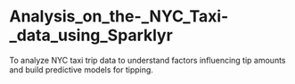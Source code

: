 # Analysis_on_the-_NYC_Taxi-_data_using_Sparklyr
To analyze NYC taxi trip data to understand factors influencing tip amounts and build predictive models for tipping.
